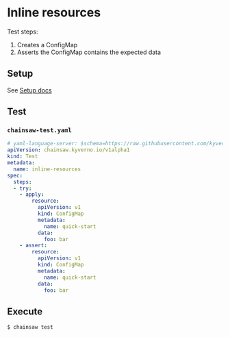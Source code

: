 # Inline resources

Test steps:

1.  Creates a ConfigMap
1.  Asserts the ConfigMap contains the expected data

## Setup

See [Setup docs](./index.md#setup)

## Test

### `chainsaw-test.yaml`

```yaml
# yaml-language-server: $schema=https://raw.githubusercontent.com/kyverno/chainsaw/main/.schemas/json/test-chainsaw-v1alpha1.json
apiVersion: chainsaw.kyverno.io/v1alpha1
kind: Test
metadata:
  name: inline-resources
spec:
  steps:
  - try:
    - apply:
        resource:
          apiVersion: v1
          kind: ConfigMap
          metadata:
            name: quick-start
          data:
            foo: bar
    - assert:
        resource:
          apiVersion: v1
          kind: ConfigMap
          metadata:
            name: quick-start
          data:
            foo: bar
```

## Execute

```bash
$ chainsaw test
```
